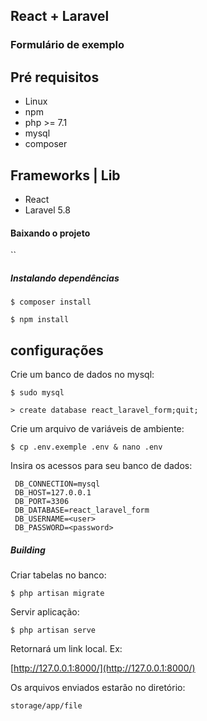 

## React + Laravel
### Formulário de exemplo

## Pré requisitos
 - Linux
 - npm
 - php >= 7.1
 - mysql
 - composer

## Frameworks | Lib
 - React
 - Laravel 5.8
 
#### Baixando o projeto
``

##### Instalando dependências

`$ composer install`

`$ npm install`

## configurações

Crie um banco de dados no mysql:

`$ sudo mysql`

`> create database react_laravel_form;quit;`

Crie um arquivo de variáveis de ambiente:

`$ cp .env.exemple .env & nano .env`

Insira os acessos para seu banco de dados:
 
 ```
  DB_CONNECTION=mysql
  DB_HOST=127.0.0.1
  DB_PORT=3306
  DB_DATABASE=react_laravel_form
  DB_USERNAME=<user>
  DB_PASSWORD=<password>
```

##### Building

Criar tabelas no banco:

`$ php artisan migrate`

Servir aplicação:

`$ php artisan serve`

Retornará um link local. Ex:

[http://127.0.0.1:8000/](http://127.0.0.1:8000/)

Os arquivos enviados estarão no diretório:

`storage/app/file`
